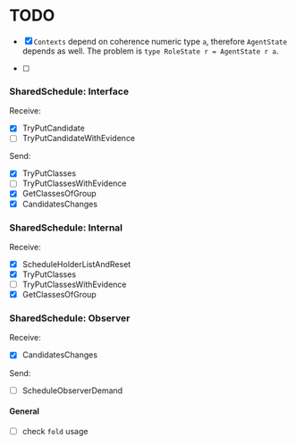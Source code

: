 TODO
====

- [x] `Contexts` depend on coherence numeric type `a`, therefore `AgentState`
      depends as well. The problem is `type RoleState r = AgentState r a`.

- [ ]

### SharedSchedule: Interface

Receive:

- [x] TryPutCandidate
- [ ] TryPutCandidateWithEvidence

Send:

- [x] TryPutClasses
- [ ] TryPutClassesWithEvidence
- [x] GetClassesOfGroup
- [x] CandidatesChanges

### SharedSchedule: Internal

Receive:

- [x] ScheduleHolderListAndReset
- [x] TryPutClasses
- [ ] TryPutClassesWithEvidence
- [x] GetClassesOfGroup

### SharedSchedule: Observer

Receive:

- [x] CandidatesChanges

Send:

- [ ] ScheduleObserverDemand





#### General

- [ ] check `fold` usage
